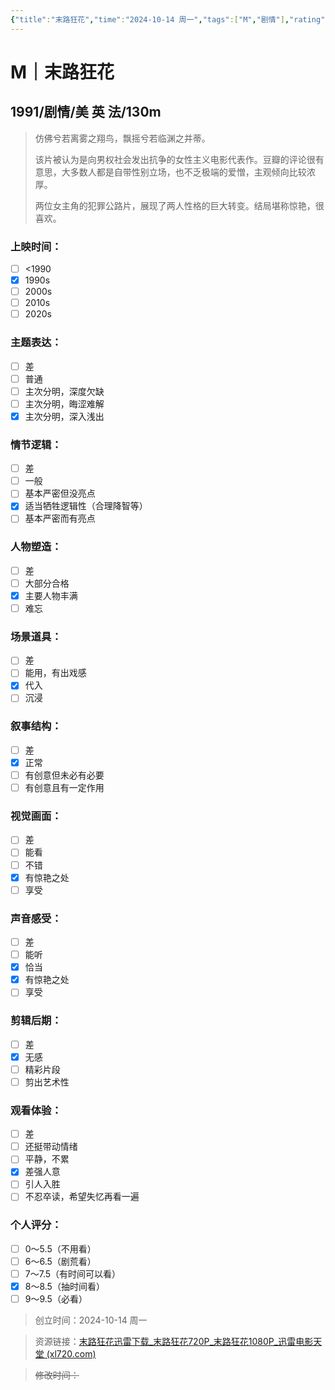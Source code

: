 ```yaml
---
{"title":"末路狂花","time":"2024-10-14 周一","tags":["M","剧情"],"rating":"8.5","dg-publish":true,"permalink":"/300 评价/M电影/新近看过/末路狂花/","dgPassFrontmatter":true,"created":"2024-10-14T11:05:55.824+08:00","updated":"2024-10-14T12:43:52.312+08:00"}
---
```


# M｜末路狂花
## 1991/剧情/美 英 法/130m
>仿佛兮若离雾之翔鸟，飘摇兮若临渊之并蒂。
>
>该片被认为是向男权社会发出抗争的女性主义电影代表作。豆瓣的评论很有意思，大多数人都是自带性别立场，也不乏极端的爱憎，主观倾向比较浓厚。
>
>两位女主角的犯罪公路片，展现了两人性格的巨大转变。结局堪称惊艳，很喜欢。
### 上映时间：
- [ ] <1990
- [x] 1990s
- [ ] 2000s
- [ ] 2010s
- [ ] 2020s
### 主题表达：
- [ ] 差
- [ ] 普通
- [ ] 主次分明，深度欠缺
- [ ] 主次分明，晦涩难解
- [x] 主次分明，深入浅出
### 情节逻辑：
- [ ] 差
- [ ] 一般
- [ ] 基本严密但没亮点
- [x] 适当牺牲逻辑性（合理降智等）
- [ ] 基本严密而有亮点
### 人物塑造：
- [ ] 差
- [ ] 大部分合格
- [x] 主要人物丰满
- [ ] 难忘
### 场景道具：
- [ ] 差
- [ ] 能用，有出戏感
- [x] 代入
- [ ] 沉浸
### 叙事结构：
- [ ] 差
- [x] 正常
- [ ] 有创意但未必有必要
- [ ] 有创意且有一定作用
### 视觉画面：
- [ ] 差
- [ ] 能看
- [ ] 不错
- [x] 有惊艳之处
- [ ] 享受
### 声音感受：
- [ ] 差
- [ ] 能听
- [x] 恰当
- [x] 有惊艳之处
- [ ] 享受
### 剪辑后期：
- [ ] 差
- [x] 无感
- [ ] 精彩片段
- [ ] 剪出艺术性
### 观看体验：
- [ ] 差
- [ ] 还挺带动情绪
- [ ] 平静，不累
- [x] 差强人意
- [ ] 引人入胜
- [ ] 不忍卒读，希望失忆再看一遍
### 个人评分：
- [ ] 0～5.5（不用看）
- [ ] 6～6.5（剧荒看）
- [ ] 7～7.5（有时间可以看）
- [x] 8～8.5（抽时间看）
- [ ] 9～9.5（必看）

>创立时间：2024-10-14 周一

>资源链接：[末路狂花迅雷下载_末路狂花720P_末路狂花1080P_迅雷电影天堂 (xl720.com)](https://www.xl720.com/thunder/21521.html)

>~~修改时间：~~



